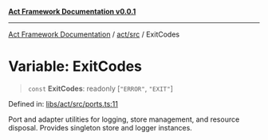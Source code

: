 [**Act Framework Documentation v0.0.1**](README.md)

***

[Act Framework Documentation](README.md) / [act/src](act.src.md) / ExitCodes

# Variable: ExitCodes

> `const` **ExitCodes**: readonly \[`"ERROR"`, `"EXIT"`\]

Defined in: [libs/act/src/ports.ts:11](https://github.com/Rotorsoft/act-root/blob/62fab56d51bbe483c1ba64b9cb3720e282a9a947/libs/act/src/ports.ts#L11)

Port and adapter utilities for logging, store management, and resource disposal.
Provides singleton store and logger instances.
